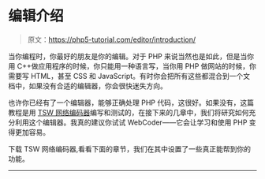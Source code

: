 # 编辑介绍

> 原文：<https://php5-tutorial.com/editor/introduction/>

当你编程时，你最好的朋友是你的编辑。对于 PHP 来说当然也是如此，但是当你用 C++做应用程序的时候，你只能用一种语言写，当你用 PHP 做网站的时候，你需要写 HTML，甚至 CSS 和 JavaScript。有时你会把所有这些都混合到一个文档中，如果没有合适的编辑器，你会很快迷失方向。

也许你已经有了一个编辑器，能够正确处理 PHP 代码，这很好。如果没有，这篇教程是用 [TSW 网络编码器](http://www.tswwebcoder.com/ "Intelligent HTML, PHP, CSS and JavaScript editor")编写和测试的，在接下来的几章中，我们将研究如何充分利用这个编辑器。我真的建议你试试 WebCoder——它会让学习和使用 PHP 变得更加容易。

下载 TSW 网络编码器,看看下面的章节，我们在其中设置了一些真正能帮到你的功能。

* * *